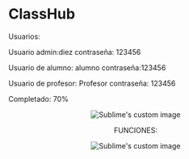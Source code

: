 # ClassHub

Usuarios:

Usuario admin:diez
contraseña: 123456

Usuario de alumno: alumno 
contraseña:123456

Usuario de profesor: Profesor
contraseña: 123456

Completado: 70%

<p align="center">
  <img src="https://user-images.githubusercontent.com/71948453/183326532-fe7953cf-7fc6-4396-b9f0-3f41995fb333.png" alt="Sublime's custom image"/>
</p>



<p align="center">
FUNCIONES:
</p>


<p align="center">
  <img src="https://user-images.githubusercontent.com/71948453/188252990-0183f72e-815d-4f0b-b975-a37c13dd0dad.png" alt="Sublime's custom image"/>
</p>








